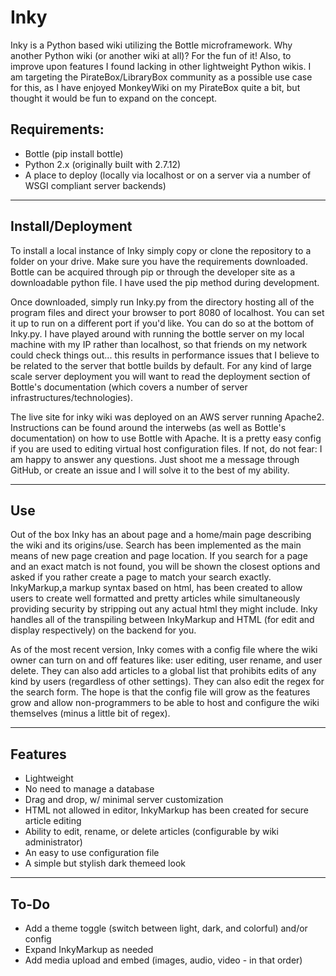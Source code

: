 # Inky

Inky is a Python based wiki utilizing the Bottle microframework. Why another Python wiki (or another wiki at all)? For the fun of it! Also, to improve upon features I found lacking in other lightweight Python wikis. I am targeting the PirateBox/LibraryBox community as a possible use case for this, as I have enjoyed MonkeyWiki on my PirateBox quite a bit, but thought it would be fun to expand on the concept.

Requirements:
---------------
- Bottle (pip install bottle)
- Python 2.x (originally built with 2.7.12)
- A place to deploy (locally via localhost or on a server via a number of WSGI compliant server backends)

--------------------------------------------------------
Install/Deployment
--------------------------------------------------------

To install a local instance of Inky simply copy or clone the repository to a folder on your drive. Make sure you have the requirements downloaded. Bottle can be acquired through pip or through the developer site as a downloadable python file. I have used the pip method during development.

Once downloaded, simply run Inky.py from the directory hosting all of the program files and direct your browser to port 8080 of localhost. You can set it up to run on a different port if you'd like. You can do so at the bottom of Inky.py. I have played around with running the bottle server on my local machine with my IP rather than localhost, so that friends on my network could check things out... this results in performance issues that I believe to be related to the server that bottle builds by default. For any kind of large scale server deployment you will want to read the deployment section of Bottle's documentation (which covers a number of server infrastructures/technologies).

The live site for inky wiki was deployed on an AWS server running Apache2. Instructions can be found around the interwebs (as well as Bottle's documentation) on how to use Bottle with Apache. It is a pretty easy config if you are used to editing virtual host configuration files. If not, do not fear: I am happy to answer any questions. Just shoot me a message through GitHub, or create an issue and I will solve it to the best of my ability.


--------------------------------------------------------
Use
--------------------------------------------------------

Out of the box Inky has an about page and a home/main page describing the wiki and its origins/use. Search has been implemented as the main means of new page creation and page location. If you search for a page and an exact match is not found, you will be shown the closest options and asked if you rather create a page to match your search exactly. InkyMarkup,a  markup syntax based on html, has been created to allow users to create well formatted and pretty articles while simultaneously providing security by stripping out any actual html they might include. Inky handles all of the transpiling between InkyMarkup and HTML (for edit and display respectively) on the backend for you.

As of the most recent version, Inky comes with a config file where the wiki owner can turn on and off features like: user editing, user rename, and user delete. They can also add articles to a global list that prohibits edits of any kind by users (regardless of other settings). They can also edit the regex for the search form. The hope is that the config file will grow as the features grow and allow non-programmers to be able to host and configure the wiki themselves (minus a little bit of regex).



--------------------------------------------------------
Features
--------------------------------------------------------

- Lightweight
- No need to manage a database
- Drag and drop, w/ minimal server customization
- HTML not allowed in editor, InkyMarkup has been created for secure article editing
- Ability to edit, rename, or delete articles (configurable by wiki administrator)
- An easy to use configuration file
- A simple but stylish dark themeed look


--------------------------------------------------------
To-Do
--------------------------------------------------------

- Add a theme toggle (switch between light, dark, and colorful) and/or config
- Expand InkyMarkup as needed
- Add media upload and embed (images, audio, video - in that order)
